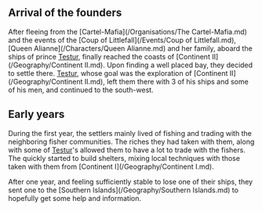 ## Arrival of the founders
After fleeing from the [Cartel-Mafia](/Organisations/The Cartel-Mafia.md) and the events of the [Coup of Littlefall](/Events/Coup of Littlefall.md), [Queen Alianne](/Characters/Queen Alianne.md) and her family, aboard the ships of prince [Testur](/Characters/Testur.md), finally reached the coasts of [Continent II](/Geography/Continent II.md).
Upon finding a well placed bay, they decided to settle there.
[Testur](/Characters/Testur.md), whose goal was the exploration of [Continent II](/Geography/Continent II.md), left them there with 3 of his ships and some of his men, and continued to the south-west.

## Early years
During the first year, the settlers mainly lived of fishing and trading with the neighboring fisher communities.
The riches they had taken with them, along with some of [Testur](/Characters/Testur.md)'s allowed them to have a lot to trade with the fishers.
The quickly started to build shelters, mixing local techniques with those taken with them from [Continent I](/Geography/Continent I.md).

After one year, and feeling sufficiently stable to lose one of their ships, they sent one to the [Southern Islands](/Geography/Southern Islands.md) to hopefully get some help and information.



